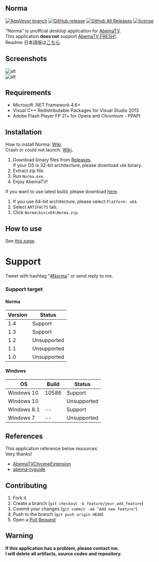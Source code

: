 Norma
----
[![AppVeyor branch](https://img.shields.io/appveyor/ci/fuyuno/norma/develop.svg?style=flat-square)](https://ci.appveyor.com/project/fuyuno/norma)
[![GitHub release](https://img.shields.io/github/release/fuyuno/norma.svg?maxAge=1800&style=flat-square)](https://github.com/fuyuno/Norma/releases/latest)
[![Github All Releases](https://img.shields.io/github/downloads/fuyuno/norma/total.svg?maxAge=1800&style=flat-square)](https://github.com/fuyuno/Norma/releases)
[![license](https://img.shields.io/github/license/fuyuno/norma.svg?maxAge=2592000&style=flat-square)](https://github.com/fuyuno/Norma/blob/develop/LICENSE)

"Norma" is unoffcial desktop application for [AbemaTV](https://abema.tv).  
This application **does not** support [AbemaTV FRESH!](https://abemafresh.tv).  
Readme 日本語版は[こちら](README.md).

## Screenshots
![alt](https://cloud.githubusercontent.com/assets/10832834/15974547/f8aa96f8-2f83-11e6-8db1-5025b9f70b60.PNG)  
![alt](https://cloud.githubusercontent.com/assets/10832834/15974591/37990d5e-2f84-11e6-9a3d-c84a43093e0c.PNG)


## Requirements

* Microsoft .NET Framework 4.6+
* Visual C++ Redistributable Packages for Visual Studio 2013
* Adobe Flash Player FP 21+ for Opera and Chromium - PPAPI


## Installation

How to install Norma: [Wiki](https://github.com/fuyuno/Norma/wiki/How-to-install-Norma).  
Crash or could not launch: [Wiki](https://github.com/fuyuno/Norma/wiki/Norma-has-been-crashed).


1. Download binary files from [Releases](https://github.com/fuyuno/Norma/releases). <br />
   If your OS is 32-bit architecture, please download `x86` binary. 
2. Extract zip file.
3. Run `Norma.exe`.
4. Enjoy AbemaTV!

If you want to use latest build, please download [here](https://ci.appveyor.com/project/fuyuno/norma).  

1. If you use 64-bit architecture, please select `Platform: x64`.
2. Select `ARTIFACTS` tab.
3. Click `Norma\bin\x64\Norma.zip`.


## How to use
See [this page](https://github.com/fuyuno/Norma/wiki/How-to-use).


# Support
Tweet with hashtag "[#Norma](https://twitter.com/search?f=tweets&vertical=default&q=%23Norma%20lang%3Aja&src=typd)" or send reply to me.

### Support target
#### Norma

| Version | Status      |
| ------- | ----------- |
| 1.4     | Support     |
| 1.3     | Support     |
| 1.2     | Unsupported |
| 1.1     | Unsupported |
| 1.0     | Unsupported |


#### Windows

| OS          | Build        | Status      |
| ----------- | ------------ | ----------- |
| Windows 10  | 10586        | Support     |
| Windows 10  |              | Unsupported |
| Windows 8.1 | --           | Support     |
| Windows 7   | --           | Unsupported | 


## References
This application reference below resources.  
Very thanks!

* [AbemaTVChromeExtension](https://github.com/nakayuki805/AbemaTVChromeExtension)
* [abema-tvguide](https://github.com/fushihara/abema-tvguide)


## Contributing

1. Fork it.
2. Create a branch (`git checkout -b feature/your_add_feature`)
3. Commit your changes (`git commit -am "Add new feature"`)
4. Push to the branch (`git push origin HEAD`)
5. Open a [Pull Request](https://github.com/fuyuno/Norma/pulls)


## Warning
**If this application has a problem, please contact me.**  
**I will delete all artifacts, source codes and repository.**